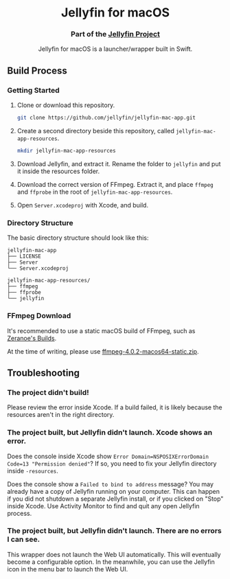 <h1 align="center">Jellyfin for macOS</h1>
<h3 align="center">Part of the <a href="https://jellyfin.media">Jellyfin Project</a></h3>

<p align="center">
Jellyfin for macOS is a launcher/wrapper built in Swift.
</p>

## Build Process

### Getting Started

1. Clone or download this repository.
   ```sh
   git clone https://github.com/jellyfin/jellyfin-mac-app.git
   ```
2. Create a second directory beside this repository, called `jellyfin-mac-app-resources`.
   ```sh
   mkdir jellyfin-mac-app-resources
   ```
3. Download Jellyfin, and extract it. Rename the folder to `jellyfin` and put it inside the resources folder.

4. Download the correct version of FFmpeg. Extract it, and place `ffmpeg` and `ffprobe` in the root of `jellyfin-mac-app-resources`.

5. Open `Server.xcodeproj` with Xcode, and build.


### Directory Structure

The basic directory structure should look like this:

```
jellyfin-mac-app
├── LICENSE
├── Server
└── Server.xcodeproj

jellyfin-mac-app-resources/
├── ffmpeg
├── ffprobe
└── jellyfin
```


### FFmpeg Download

It's recommended to use a static macOS build of FFmpeg, such as [Zeranoe's Builds](https://ffmpeg.zeranoe.com/builds/macos64/static/).

At the time of writing, please use [ffmpeg-4.0.2-macos64-static.zip](https://ffmpeg.zeranoe.com/builds/macos64/static/ffmpeg-4.0.2-macos64-static.zip).


## Troubleshooting

### The project didn't build!

Please review the error inside Xcode. If a build failed, it is likely because the resources aren't in the right directory.

### The project built, but Jellyfin didn't launch. Xcode shows an error.

Does the console inside Xcode show `Error Domain=NSPOSIXErrorDomain Code=13 "Permission denied"`? If so, you need to fix your Jellyfin directory inside `-resources`.

Does the console show a `Failed to bind to address` message? You may already have a copy of Jellyfin running on your computer. This can happen if you did not shutdown a separate Jellyfin install, or if you clicked on "Stop" inside Xcode. Use Activity Monitor to find and quit any open Jellyfin process.

### The project built, but Jellyfin didn't launch. There are no errors I can see.

This wrapper does not launch the Web UI automatically. This will eventually become a configurable option. In the meanwhile, you can use the Jellyfin icon in the menu bar to launch the Web UI.
